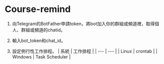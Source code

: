 # Course-remind

1. 向Telegram的BotFather申請token，將bot加入你的群組或頻道裡，取得個人、群組或頻道的chatid。

2. 輸入bot_token和chat_id。

3. 設定例行性工作排程。
| 系統 | 工作排程 |
| --- | --- |
| Linux | crontab |
| Windows | Task Scheduler |
